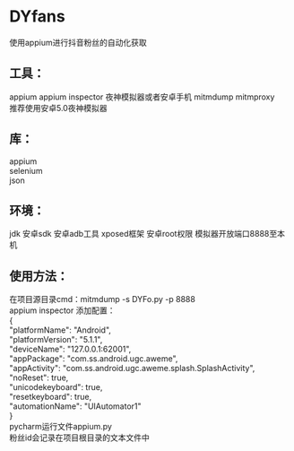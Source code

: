 # DYfans
使用appium进行抖音粉丝的自动化获取  
## 工具：
appium appium inspector 夜神模拟器或者安卓手机 mitmdump mitmproxy  
推荐使用安卓5.0夜神模拟器  
## 库：
appium  
selenium  
json   
## 环境：  
jdk 安卓sdk 安卓adb工具 xposed框架 安卓root权限 模拟器开放端口8888至本机  
## 使用方法：  
在项目源目录cmd：mitmdump -s DYFo.py -p 8888  
appium inspector 添加配置：  
{  
  "platformName": "Android",  
  "platformVersion": "5.1.1",  
  "deviceName": "127.0.0.1:62001",  
  "appPackage": "com.ss.android.ugc.aweme",  
  "appActivity": "com.ss.android.ugc.aweme.splash.SplashActivity",  
  "noReset": true,  
  "unicodekeyboard": true,  
  "resetkeyboard": true,  
  "automationName": "UIAutomator1"  
}  
pycharm运行文件appium.py  
粉丝id会记录在项目根目录的文本文件中  
 
